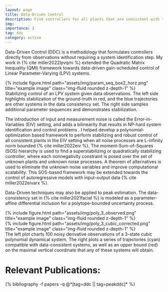 ```yaml
---
layout: page
title: Data-Driven Control
description: Find controllers for all plants that are consistent with the observed data.
img:
importance: 2 
tag: ddc
category: active
---
```


Data-Driven Control (DDC) is a methodology that formulates controllers directly from observations without requiring a system identification step. My work in {% cite miller2022lpvqmi %} extended the Quadratic Matrix Inequality (QMI) framework towards data-driven gain-scheduled control
of Linear Parameter-Varying (LPV) systems. 

<div class="row">
    <div class="col-sm mt-3 mt-md-0">
        {% include figure.html path="assets/img/param_seq_box2_horz.png" title="example image" class="img-fluid rounded z-depth-1" %}
    </div>
</div>
<div class="caption">
    Stabilizing control of an LPV system given data observations. The left side highlights stabilization of the ground-truth in red, and the blue trajectories are other systems in the data consistency set. The right side samples additional parameter sequences and demonstrates stabilization.
</div>

The introduction of input and measurement noise is called the Error-in-Variables (EIV) setting, and adds a bilinearity that results in NP-hard system identification and control problems .  I helped develop a polynomial-optimization based framework to perform stabilizing and robust control of all consistent plants in the EIV setting when all noise processes are L-infinity norm bounded {% cite miller2022eiv %}. The moment-Sum-of-Squares (SOS) hierarchy is used to find a superstabilizing or quadratically stabilizing controller, where each nonnegativity constraint is posed over the set of unknown plants and unknown noise processes. A theorem of alternatives is used to eliminate the unknown noise variables and improve computational scalability. This SOS-based framework may be extended towards the control of autoregressive models with input-output data {% cite miller2022eivarx %}. 


Data-Driven techniques may also be applied to peak estimation. The data-consistency set in {% cite miller2021facial %} is modeled as a parameter-affine differential inclusion for a polytope-bounded uncertainty process. 

<div class="row">
    <div class="col-sm mt-2 mt-md-0">
        {% include figure.html path="assets/img/poly_3_observed.png" title="example image" class="img-fluid rounded z-depth-1" %}
    </div>
    <div class="col-sm mt-2 mt-md-0">
        {% include figure.html path="assets/img/poly_3_cubic_corrected.png" title="example image" class="img-fluid rounded z-depth-1" %}
    </div>
</div>
<div class="caption">
    The left plot charts 100 noisy derivative observations of a 3-state cubic polynomial dynamical system. The right plots a series of trajectories (cyan) compatible with data-consistent systems, as well as an upper bound (red) on the maximal vertical coordinate that any of these systems will obtain.
</div>



<div class="publications">
	<h1>Relevant Publications:</h1>
	{% bibliography -f papers -q @*[tag=ddc || tag=peakddc]* %}
  </div>
